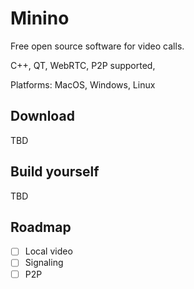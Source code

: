 # Minino
Free open source software for video calls.

C++, QT, WebRTC, P2P supported, 

Platforms: MacOS, Windows, Linux

## Download

TBD

## Build yourself 

TBD

## Roadmap

- [ ] Local video
- [ ] Signaling
- [ ] P2P
